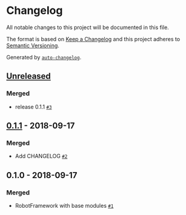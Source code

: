 # Changelog

All notable changes to this project will be documented in this file.

The format is based on [Keep a Changelog](http://keepachangelog.com/en/1.0.0/)
and this project adheres to [Semantic Versioning](http://semver.org/spec/v2.0.0.html).

Generated by [`auto-changelog`](https://github.com/CookPete/auto-changelog).

## [Unreleased](https://github.com/3mdeb/rf-docker/compare/0.1.1...HEAD)

### Merged

- release 0.1.1 [`#3`](https://github.com/3mdeb/rf-docker/pull/3)

## [0.1.1](https://github.com/3mdeb/rf-docker/compare/0.1.0...0.1.1) - 2018-09-17

### Merged

- Add CHANGELOG [`#2`](https://github.com/3mdeb/rf-docker/pull/2)

## 0.1.0 - 2018-09-17

### Merged

- RobotFramework with base modules [`#1`](https://github.com/3mdeb/rf-docker/pull/1)
